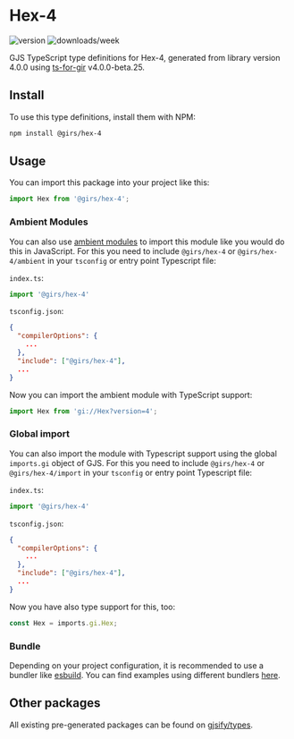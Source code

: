 
# Hex-4

![version](https://img.shields.io/npm/v/@girs/hex-4)
![downloads/week](https://img.shields.io/npm/dw/@girs/hex-4)


GJS TypeScript type definitions for Hex-4, generated from library version 4.0.0 using [ts-for-gir](https://github.com/gjsify/ts-for-gir) v4.0.0-beta.25.

## Install

To use this type definitions, install them with NPM:
```bash
npm install @girs/hex-4
```

## Usage

You can import this package into your project like this:
```ts
import Hex from '@girs/hex-4';
```

### Ambient Modules

You can also use [ambient modules](https://github.com/gjsify/ts-for-gir/tree/main/packages/cli#ambient-modules) to import this module like you would do this in JavaScript.
For this you need to include `@girs/hex-4` or `@girs/hex-4/ambient` in your `tsconfig` or entry point Typescript file:

`index.ts`:
```ts
import '@girs/hex-4'
```

`tsconfig.json`:
```json
{
  "compilerOptions": {
    ...
  },
  "include": ["@girs/hex-4"],
  ...
}
```

Now you can import the ambient module with TypeScript support: 

```ts
import Hex from 'gi://Hex?version=4';
```

### Global import

You can also import the module with Typescript support using the global `imports.gi` object of GJS.
For this you need to include `@girs/hex-4` or `@girs/hex-4/import` in your `tsconfig` or entry point Typescript file:

`index.ts`:
```ts
import '@girs/hex-4'
```

`tsconfig.json`:
```json
{
  "compilerOptions": {
    ...
  },
  "include": ["@girs/hex-4"],
  ...
}
```

Now you have also type support for this, too:

```ts
const Hex = imports.gi.Hex;
```

### Bundle

Depending on your project configuration, it is recommended to use a bundler like [esbuild](https://esbuild.github.io/). You can find examples using different bundlers [here](https://github.com/gjsify/ts-for-gir/tree/main/examples).

## Other packages

All existing pre-generated packages can be found on [gjsify/types](https://github.com/gjsify/types).

